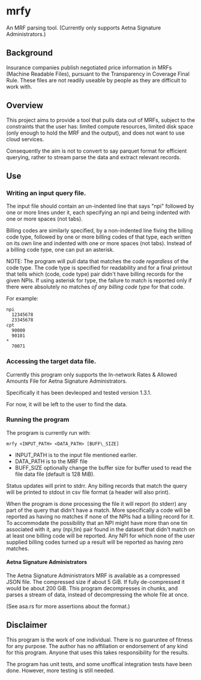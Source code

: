 # mrfy
An MRF parsing tool. (Currently only supports Aetna Signature Administrators.)

## Background 
Insurance companies publish negotiated price information in MRFs (Machine 
Readable Files), pursuant to the Transparency in Coverage Final Rule. These
files are not readily useable by people as they are difficult to work with.


## Overview
This project aims to provide a tool that pulls data out of MRFs, subject to the
constraints that the user has: limited compute resources, limited disk space 
(only enough to hold the MRF and the output), and does not want to use cloud 
services.

Consequently the aim is not to convert to say parquet format for efficient 
querying, rather to stream parse the data and extract relevant records. 


## Use
### Writing an input query file.
The input file should contain an un-indented line that says "npi" followed by
one or more lines under it, each specifying an npi and being indented with one
or more spaces (not tabs).

Billing codes are similarly specified, by a non-indented line fiving the billing
code type, followed by one or more billing codes of that type, each written on 
its own line and indented with one or more spaces (not tabs). Instead of a 
billing code type, one can put an asterisk.

NOTE: The program will pull data that matches the code *regardless* of 
      the code type. The code type is specified for readability and for
      a final printout that tells which (code, code type) pair didn't have 
      billing records for the given NPIs. If using asterisk for type, the 
      failure to match is reported only if there were absolutely no matches 
      *of any billing code type* for that code. 


For example:
```
npi
  12345678
  23345678
cpt
  90000
  90101
*
  70071
```


### Accessing the target data file. 
Currently this program only supports the In-network Rates & Allowed Amounts File
for Aetna Signature Administrators.

Specifically it has been devleoped and tested version 1.3.1.

For now, it will be left to the user to find the data. 

### Running the program
The program is currently run with:
```
mrfy <INPUT_PATH> <DATA_PATH> [BUFF\_SIZE]
```

- INPUT\_PATH is to the input file mentioned earlier.
- DATA\_PATH  is to the MRF file
- BUFF\_SIZE  optionally change the buffer size for buffer used to read the file data file (default is 128 MiB).

Status updates will print to stdrr. Any billing records that match the query
will be printed to stdout in csv file format (a header will also print). 

When the program is done processing the file it will report (to stderr) any 
part of the query that didn't have a match. More specifically a code will be
reported as having no matches if none of the NPIs had a billing record for it.
To accommodate the possibility that an NPI might have more than one tin associated with it, any (npi,tin) pair found in the dataset that didn't match on at
least one billing code will be reported. Any NPI for which none of the user
supplied billing codes turned up a result will be reported as having zero 
matches. 

#### Aetna Signature Administrators
The Aetna Signature Administrators MRF is available as a compressed JSON file.
The compressed size if about 5 GiB. If fully de-compressed it would be about 
200 GiB. This program decompresses in chunks, and parses a stream of data, 
instead of decompressing the whole file at once. 

(See asa.rs for more assertions about the format.)


## Disclaimer
This program is the work of one individual. There is no guaruntee of fitness for
any purpose. The author has no affiliation or endorsement of any kind for this
program. Anyone that uses this takes responsibility for the results. 

The program has unit tests, and some unoffical integration tests have been done.
However, more testing is still needed.
